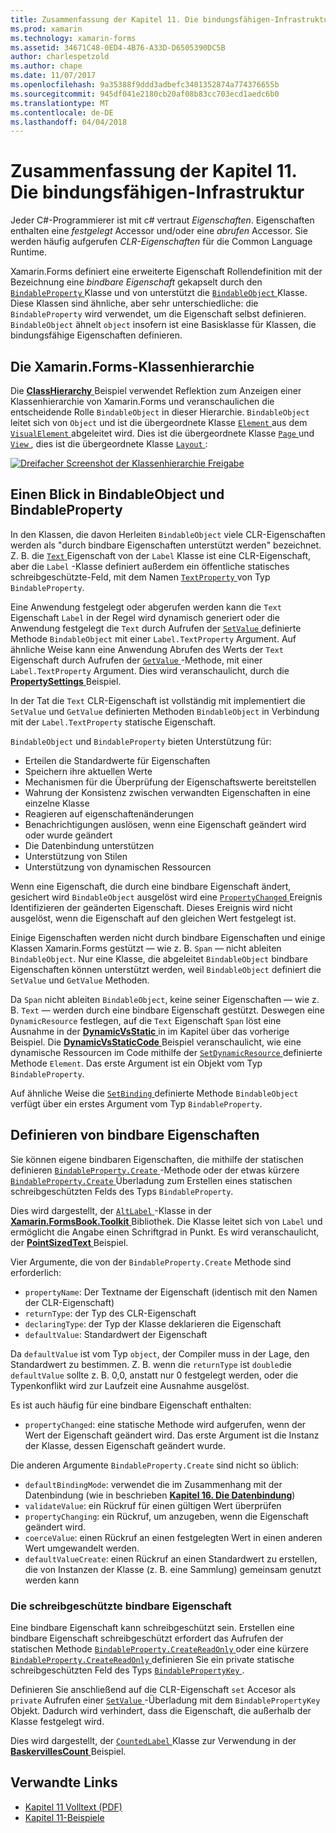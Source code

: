 ```yaml
---
title: Zusammenfassung der Kapitel 11. Die bindungsfähigen-Infrastruktur
ms.prod: xamarin
ms.technology: xamarin-forms
ms.assetid: 34671C48-0ED4-4B76-A33D-D6505390DC5B
author: charlespetzold
ms.author: chape
ms.date: 11/07/2017
ms.openlocfilehash: 9a35388f9ddd3adbefc3401352874a774376655b
ms.sourcegitcommit: 945df041e2180cb20af08b83cc703ecd1aedc6b0
ms.translationtype: MT
ms.contentlocale: de-DE
ms.lasthandoff: 04/04/2018
---
```

# <a name="summary-of-chapter-11-the-bindable-infrastructure"></a>Zusammenfassung der Kapitel 11. Die bindungsfähigen-Infrastruktur

Jeder C#-Programmierer ist mit c# vertraut *Eigenschaften*. Eigenschaften enthalten eine *festgelegt* Accessor und/oder eine *abrufen* Accessor. Sie werden häufig aufgerufen *CLR-Eigenschaften* für die Common Language Runtime.

Xamarin.Forms definiert eine erweiterte Eigenschaft Rollendefinition mit der Bezeichnung eine *bindbare Eigenschaft* gekapselt durch den [ `BindableProperty` ](https://developer.xamarin.com/api/type/Xamarin.Forms.BindableProperty/) Klasse und von unterstützt die [ `BindableObject` ](https://developer.xamarin.com/api/type/Xamarin.Forms.BindableObject/)Klasse. Diese Klassen sind ähnliche, aber sehr unterschiedliche: die `BindableProperty` wird verwendet, um die Eigenschaft selbst definieren. `BindableObject` ähnelt `object` insofern ist eine Basisklasse für Klassen, die bindungsfähige Eigenschaften definieren.

## <a name="the-xamarinforms-class-hierarchy"></a>Die Xamarin.Forms-Klassenhierarchie

Die [ **ClassHierarchy** ](https://github.com/xamarin/xamarin-forms-book-samples/tree/master/Chapter11/ClassHierarchy) Beispiel verwendet Reflektion zum Anzeigen einer Klassenhierarchie von Xamarin.Forms und veranschaulichen die entscheidende Rolle `BindableObject` in dieser Hierarchie. `BindableObject` leitet sich von `Object` und ist die übergeordnete Klasse [ `Element` ](https://developer.xamarin.com/api/type/Xamarin.Forms.Element/) aus dem [ `VisualElement` ](https://developer.xamarin.com/api/type/Xamarin.Forms.VisualElement/) abgeleitet wird. Dies ist die übergeordnete Klasse [ `Page` ](https://developer.xamarin.com/api/type/Xamarin.Forms.Page/) und [ `View` ](https://developer.xamarin.com/api/type/Xamarin.Forms.View/), dies ist die übergeordnete Klasse [ `Layout` ](https://developer.xamarin.com/api/type/Xamarin.Forms.Layout/):

[![Dreifacher Screenshot der Klassenhierarchie Freigabe](images/ch11fg01-small.png "Klasse Hierarchie Freigabe")](images/ch11fg01-large.png#lightbox "Klasse Hierarchie freigeben")

## <a name="a-peek-into-bindableobject-and-bindableproperty"></a>Einen Blick in BindableObject und BindableProperty

In den Klassen, die davon Herleiten `BindableObject` viele CLR-Eigenschaften werden als "durch bindbare Eigenschaften unterstützt werden" bezeichnet. Z. B. die [ `Text` ](https://developer.xamarin.com/api/property/Xamarin.Forms.Label.Text/) Eigenschaft von der `Label` Klasse ist eine CLR-Eigenschaft, aber die `Label` -Klasse definiert außerdem ein öffentliche statisches schreibgeschützte-Feld, mit dem Namen [ `TextProperty` ](https://developer.xamarin.com/api/property/Xamarin.Forms.Label.TextProperty/) von Typ `BindableProperty`.

Eine Anwendung festgelegt oder abgerufen werden kann die `Text` Eigenschaft `Label` in der Regel wird dynamisch generiert oder die Anwendung festgelegt die `Text` durch Aufrufen der [ `SetValue` ](https://developer.xamarin.com/api/member/Xamarin.Forms.BindableObject.SetValue/p/Xamarin.Forms.BindableProperty/System.Object/) definierte Methode `BindableObject` mit einer `Label.TextProperty` Argument. Auf ähnliche Weise kann eine Anwendung Abrufen des Werts der `Text` Eigenschaft durch Aufrufen der [ `GetValue` ](https://developer.xamarin.com/api/member/Xamarin.Forms.BindableObject.GetValue/p/Xamarin.Forms.BindableProperty/) -Methode, mit einer `Label.TextProperty` Argument. Dies wird veranschaulicht, durch die [ **PropertySettings** ](https://github.com/xamarin/xamarin-forms-book-samples/tree/master/Chapter11/PropertySettings) Beispiel.

In der Tat die `Text` CLR-Eigenschaft ist vollständig mit implementiert die `SetValue` und `GetValue` definierten Methoden `BindableObject` in Verbindung mit der `Label.TextProperty` statische Eigenschaft.

`BindableObject` und `BindableProperty` bieten Unterstützung für:

- Erteilen die Standardwerte für Eigenschaften
- Speichern ihre aktuellen Werte
- Mechanismen für die Überprüfung der Eigenschaftswerte bereitstellen
- Wahrung der Konsistenz zwischen verwandten Eigenschaften in eine einzelne Klasse
- Reagieren auf eigenschaftenänderungen
- Benachrichtigungen auslösen, wenn eine Eigenschaft geändert wird oder wurde geändert
- Die Datenbindung unterstützen
- Unterstützung von Stilen
- Unterstützung von dynamischen Ressourcen

Wenn eine Eigenschaft, die durch eine bindbare Eigenschaft ändert, gesichert wird `BindableObject` ausgelöst wird eine [ `PropertyChanged` ](https://developer.xamarin.com/api/event/Xamarin.Forms.BindableObject.PropertyChanged/) Ereignis Identifizieren der geänderten Eigenschaft. Dieses Ereignis wird nicht ausgelöst, wenn die Eigenschaft auf den gleichen Wert festgelegt ist.

Einige Eigenschaften werden nicht durch bindbare Eigenschaften und einige Klassen Xamarin.Forms gestützt &mdash; wie z. B. `Span` &mdash; nicht ableiten `BindableObject`. Nur eine Klasse, die abgeleitet `BindableObject` bindbare Eigenschaften können unterstützt werden, weil `BindableObject` definiert die `SetValue` und `GetValue` Methoden.

Da `Span` nicht ableiten `BindableObject`, keine seiner Eigenschaften &mdash; wie z. B. `Text` &mdash; werden durch eine bindbare Eigenschaft gestützt. Deswegen eine `DynamicResource` festlegen, auf die `Text` Eigenschaft `Span` löst eine Ausnahme in der [ **DynamicVsStatic** ](https://github.com/xamarin/xamarin-forms-book-samples/tree/master/Chapter10/DynamicVsStatic) in im Kapitel über das vorherige Beispiel. Die [ **DynamicVsStaticCode** ](https://github.com/xamarin/xamarin-forms-book-samples/tree/master/Chapter11/DynamicVsStaticCode) Beispiel veranschaulicht, wie eine dynamische Ressourcen im Code mithilfe der [ `SetDynamicResource` ](https://developer.xamarin.com/api/member/Xamarin.Forms.Element.SetDynamicResource/p/Xamarin.Forms.BindableProperty/System.String/) definierte Methode `Element`. Das erste Argument ist ein Objekt vom Typ `BindableProperty`.

Auf ähnliche Weise die [ `SetBinding` ](https://developer.xamarin.com/api/member/Xamarin.Forms.BindableObject.SetBinding/p/Xamarin.Forms.BindableProperty/Xamarin.Forms.BindingBase/) definierte Methode `BindableObject` verfügt über ein erstes Argument vom Typ `BindableProperty`.

## <a name="defining-bindable-properties"></a>Definieren von bindbare Eigenschaften

Sie können eigene bindbaren Eigenschaften, die mithilfe der statischen definieren [ `BindableProperty.Create` ](https://developer.xamarin.com/api/member/Xamarin.Forms.BindableProperty.Create/p/System.String/System.Type/System.Type/System.Object/Xamarin.Forms.BindingMode/Xamarin.Forms.BindableProperty+ValidateValueDelegate/Xamarin.Forms.BindableProperty+BindingPropertyChangedDelegate/Xamarin.Forms.BindableProperty+BindingPropertyChangingDelegate/Xamarin.Forms.BindableProperty+CoerceValueDelegate/Xamarin.Forms.BindableProperty+CreateDefaultValueDelegate/) -Methode oder der etwas kürzere [ `BindableProperty.Create` ](https://developer.xamarin.com/api/member/Xamarin.Forms.BindableProperty.Create/p/System.String/System.Type/System.Type/System.Object/Xamarin.Forms.BindingMode/Xamarin.Forms.BindableProperty+ValidateValueDelegate/Xamarin.Forms.BindableProperty+BindingPropertyChangedDelegate/Xamarin.Forms.BindableProperty+BindingPropertyChangingDelegate/Xamarin.Forms.BindableProperty+CoerceValueDelegate/) Überladung zum Erstellen eines statischen schreibgeschützten Felds des Typs `BindableProperty`.

Dies wird dargestellt, der [ `AltLabel` ](https://github.com/xamarin/xamarin-forms-book-samples/blob/master/Libraries/Xamarin.FormsBook.Toolkit/Xamarin.FormsBook.Toolkit/AltLabel.cs) -Klasse in der [ **Xamarin.FormsBook.Toolkit** ](https://github.com/xamarin/xamarin-forms-book-samples/tree/master/Libraries/Xamarin.FormsBook.Toolkit) Bibliothek. Die Klasse leitet sich von `Label` und ermöglicht die Angabe einen Schriftgrad in Punkt. Es wird veranschaulicht, der [ **PointSizedText** ](https://github.com/xamarin/xamarin-forms-book-samples/tree/master/Chapter11/PointSizedText) Beispiel.

Vier Argumente, die von der `BindableProperty.Create` Methode sind erforderlich:

- `propertyName`: Der Textname der Eigenschaft (identisch mit den Namen der CLR-Eigenschaft)
- `returnType`: der Typ des CLR-Eigenschaft
- `declaringType`: der Typ der Klasse deklarieren die Eigenschaft
- `defaultValue`: Standardwert der Eigenschaft

Da `defaultValue` ist vom Typ `object`, der Compiler muss in der Lage, den Standardwert zu bestimmen. Z. B. wenn die `returnType` ist `double`die `defaultValue` sollte z. B. 0,0, anstatt nur 0 festgelegt werden, oder die Typenkonflikt wird zur Laufzeit eine Ausnahme ausgelöst.

Es ist auch häufig für eine bindbare Eigenschaft enthalten:

- `propertyChanged`: eine statische Methode wird aufgerufen, wenn der Wert der Eigenschaft geändert wird. Das erste Argument ist die Instanz der Klasse, dessen Eigenschaft geändert wurde.

Die anderen Argumente `BindableProperty.Create` sind nicht so üblich:

- `defaultBindingMode`: verwendet die im Zusammenhang mit der Datenbindung (wie in beschrieben [ **Kapitel 16. Die Datenbindung**](chapter16.md))
- `validateValue`: ein Rückruf für einen gültigen Wert überprüfen
- `propertyChanging`: ein Rückruf, um anzugeben, wenn die Eigenschaft geändert wird.
- `coerceValue`: einen Rückruf an einen festgelegten Wert in einen anderen Wert umgewandelt werden.
- `defaultValueCreate`: einen Rückruf an einen Standardwert zu erstellen, die von Instanzen der Klasse (z. B. eine Sammlung) gemeinsam genutzt werden kann

### <a name="the-read-only-bindable-property"></a>Die schreibgeschützte bindbare Eigenschaft

Eine bindbare Eigenschaft kann schreibgeschützt sein. Erstellen eine bindbare Eigenschaft schreibgeschützt erfordert das Aufrufen der statischen Methode [ `BindableProperty.CreateReadOnly` ](https://developer.xamarin.com/api/member/Xamarin.Forms.BindableProperty.CreateReadOnly/p/System.String/System.Type/System.Type/System.Object/Xamarin.Forms.BindingMode/Xamarin.Forms.BindableProperty+ValidateValueDelegate/Xamarin.Forms.BindableProperty+BindingPropertyChangedDelegate/Xamarin.Forms.BindableProperty+BindingPropertyChangingDelegate/Xamarin.Forms.BindableProperty+CoerceValueDelegate/Xamarin.Forms.BindableProperty+CreateDefaultValueDelegate/) oder eine kürzere [ `BindableProperty.CreateReadOnly` ](https://developer.xamarin.com/api/member/Xamarin.Forms.BindableProperty.CreateReadOnly/p/System.String/System.Type/System.Type/System.Object/Xamarin.Forms.BindingMode/Xamarin.Forms.BindableProperty+ValidateValueDelegate/Xamarin.Forms.BindableProperty+BindingPropertyChangedDelegate/Xamarin.Forms.BindableProperty+BindingPropertyChangingDelegate/Xamarin.Forms.BindableProperty+CoerceValueDelegate/) definieren Sie ein private statische schreibgeschützten Feld des Typs [ `BindablePropertyKey` ](https://developer.xamarin.com/api/type/Xamarin.Forms.BindablePropertyKey/).

Definieren Sie anschließend auf die CLR-Eigenschaft `set` Accesor als `private` Aufrufen einer [ `SetValue` ](https://developer.xamarin.com/api/member/Xamarin.Forms.BindableObject.SetValue/p/Xamarin.Forms.BindablePropertyKey/System.Object/) -Überladung mit dem `BindablePropertyKey` Objekt. Dadurch wird verhindert, dass die Eigenschaft, die außerhalb der Klasse festgelegt wird.

Dies wird dargestellt, der [ `CountedLabel` ](https://github.com/xamarin/xamarin-forms-book-samples/blob/master/Libraries/Xamarin.FormsBook.Toolkit/Xamarin.FormsBook.Toolkit/CountedLabel.cs) Klasse zur Verwendung in der [ **BaskervillesCount** ](https://github.com/xamarin/xamarin-forms-book-samples/tree/master/Chapter11/BaskervillesCount) Beispiel.



## <a name="related-links"></a>Verwandte Links

- [Kapitel 11 Volltext (PDF)](https://download.xamarin.com/developer/xamarin-forms-book/XamarinFormsBook-Ch11-Apr2016.pdf)
- [Kapitel 11-Beispiele](https://github.com/xamarin/xamarin-forms-book-samples/tree/master/Chapter11)
